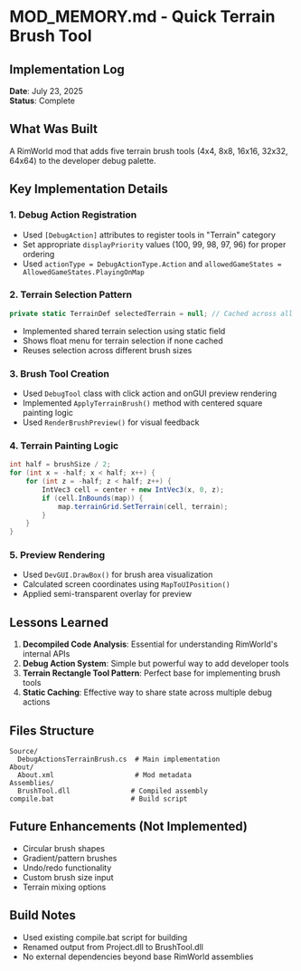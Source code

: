 # MOD_MEMORY.md - Quick Terrain Brush Tool

## Implementation Log
**Date**: July 23, 2025  
**Status**: Complete

## What Was Built
A RimWorld mod that adds five terrain brush tools (4x4, 8x8, 16x16, 32x32, 64x64) to the developer debug palette.

## Key Implementation Details

### 1. Debug Action Registration
- Used `[DebugAction]` attributes to register tools in "Terrain" category
- Set appropriate `displayPriority` values (100, 99, 98, 97, 96) for proper ordering
- Used `actionType = DebugActionType.Action` and `allowedGameStates = AllowedGameStates.PlayingOnMap`

### 2. Terrain Selection Pattern
```csharp
private static TerrainDef selectedTerrain = null; // Cached across all brush sizes
```
- Implemented shared terrain selection using static field
- Shows float menu for terrain selection if none cached
- Reuses selection across different brush sizes

### 3. Brush Tool Creation
- Used `DebugTool` class with click action and onGUI preview rendering
- Implemented `ApplyTerrainBrush()` method with centered square painting logic
- Used `RenderBrushPreview()` for visual feedback

### 4. Terrain Painting Logic
```csharp
int half = brushSize / 2;
for (int x = -half; x < half; x++) {
    for (int z = -half; z < half; z++) {
        IntVec3 cell = center + new IntVec3(x, 0, z);
        if (cell.InBounds(map)) {
            map.terrainGrid.SetTerrain(cell, terrain);
        }
    }
}
```

### 5. Preview Rendering
- Used `DevGUI.DrawBox()` for brush area visualization
- Calculated screen coordinates using `MapToUIPosition()`
- Applied semi-transparent overlay for preview

## Lessons Learned

1. **Decompiled Code Analysis**: Essential for understanding RimWorld's internal APIs
2. **Debug Action System**: Simple but powerful way to add developer tools
3. **Terrain Rectangle Tool Pattern**: Perfect base for implementing brush tools
4. **Static Caching**: Effective way to share state across multiple debug actions

## Files Structure
```
Source/
  DebugActionsTerrainBrush.cs  # Main implementation
About/
  About.xml                    # Mod metadata  
Assemblies/
  BrushTool.dll               # Compiled assembly
compile.bat                   # Build script
```

## Future Enhancements (Not Implemented)
- Circular brush shapes
- Gradient/pattern brushes  
- Undo/redo functionality
- Custom brush size input
- Terrain mixing options

## Build Notes
- Used existing compile.bat script for building
- Renamed output from Project.dll to BrushTool.dll
- No external dependencies beyond base RimWorld assemblies
